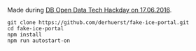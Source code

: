 Made during [DB Open Data Tech Hackday on 17.06.2016](https://www.eventbrite.de/e/db-open-data-tech-hackday-tickets-25408431302).

```shell
git clone https://github.com/derhuerst/fake-ice-portal.git
cd fake-ice-portal
npm install
npm run autostart-on
```
